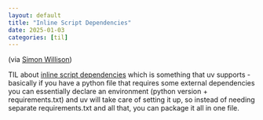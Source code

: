 ```yaml
---
layout: default
title: "Inline Script Dependencies"
date: 2025-01-03
categories: [til]
---
```


(via [Simon Willison](https://simonwillison.net/2024/Dec/19/one-shot-python-tools/))

TIL about [inline script dependencies](https://docs.astral.sh/uv/guides/scripts/#declaring-script-dependencies) which is something that uv supports - basically if you have a python file that requires some external dependencies you can essentially declare an environment (python version + requirements.txt) and uv will take care of setting it up, so instead of needing separate requirements.txt and all that, you can package it all in one file. 